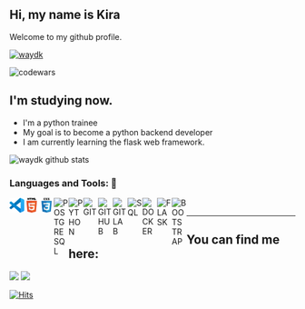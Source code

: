 

## Hi, my name is Kira
Welcome to my github profile.

<p align="left"> <a href="https://github.com/ryo-ma/github-profile-trophy"><img src="https://github-profile-trophy.vercel.app/?username=waydk&theme=radical" alt="waydk" /></a> </p>

![codewars](https://www.codewars.com/users/wayd.k/badges/large)

## I'm studying now.
- I'm a python trainee
- My goal is to become a python backend developer
- I am currently learning the flask web framework.

![waydk github stats](https://github-readme-stats.vercel.app/api?username=waydk&show_icons=true&bg_color=000000&title_color=FFFFFF&icon_color=FFFFFF&text_color=FFFFFF)

### Languages and Tools: 🔧

<img align="left" alt="Visual Studio Code" width="26px" src="https://raw.githubusercontent.com/github/explore/80688e429a7d4ef2fca1e82350fe8e3517d3494d/topics/visual-studio-code/visual-studio-code.png"/>
<img align="left" alt="HTML5" width="26px" src="https://raw.githubusercontent.com/github/explore/80688e429a7d4ef2fca1e82350fe8e3517d3494d/topics/html/html.png"/>
<img align="left" alt="CSS3" width="26px" src="https://raw.githubusercontent.com/github/explore/80688e429a7d4ef2fca1e82350fe8e3517d3494d/topics/css/css.png"/>
<img align="left" alt="POSTGRESQL" width="26px" src="https://img.icons8.com/color/48/000000/postgreesql.png"/>
<img align="left" alt="PYTHON" width="26px"src="https://img.icons8.com/color/48/000000/python--v1.png"/>
<img align="left" alt="GIT" width="26px"src="https://img.icons8.com/color/48/000000/git.png"/>
<img align="left" alt="GITHUB" width="26px" src="https://img.icons8.com/plasticine/100/000000/github.png"/>
<img align="left" alt="GITLAB" width="26px" src="https://img.icons8.com/color/48/000000/gitlab.png"/>
<img align="left" alt="SQL" width="26px" src="https://img.icons8.com/color/48/000000/sql.png"/>
<img align="left" alt="DOCKER" width="26px" src="https://img.icons8.com/color/48/000000/docker.png"/>
<img align="left" alt="FLASK" width="26px" src="https://www.kindpng.com/picc/m/188-1882559_python-flask-hd-png-download.png"/>
<img align="left" alt="BOOTSTRAP" width="26px" src="https://upload.wikimedia.org/wikipedia/commons/thumb/b/b2/Bootstrap_logo.svg/512px-Bootstrap_logo.svg.png"/>
<br>
<hr>

## You can find me here:<br>

<a href="https://t.me/waydk"><img src="https://img.icons8.com/color/48/000000/telegram-app.png" width="50px"></a>
<a href="https://www.instagram.com/wayd.vrn/"><img src="https://img.icons8.com/fluency/48/000000/instagram-new.png" width="50px"></a><br>

[![Hits](https://hits.seeyoufarm.com/api/count/incr/badge.svg?url=https%3A%2F%2Fgithub.com%2Fwaydk&count_bg=%23000000&title_bg=%23090000&icon=riseup.svg&icon_color=%23E7E7E7&title=profile+views&edge_flat=false)](https://hits.seeyoufarm.com)

<!--
**waydk/waydk** is a ✨ _special_ ✨ repository because its `README.md` (this file) appears on your GitHub profile.

Here are some ideas to get you started:

- 🔭 I’m currently working on ...
- 🌱 I’m currently learning ...
- 👯 I’m looking to collaborate on ...
- 🤔 I’m looking for help with ...
- 💬 Ask me about ...
- 📫 How to reach me: ...
- 😄 Pronouns: ...
- ⚡ Fun fact: ...
-->
